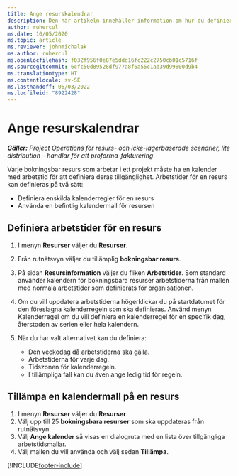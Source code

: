 ```yaml
---
title: Ange resurskalendrar
description: Den här artikeln innehåller information om hur du definierar arbetstidskalendern för resurser i Project Operations.
author: ruhercul
ms.date: 10/05/2020
ms.topic: article
ms.reviewer: johnmichalak
ms.author: ruhercul
ms.openlocfilehash: f032f956f0e87e5ddd16fc222c2750cb01c5716f
ms.sourcegitcommit: 6cfc50d89528df977a8f6a55c1ad39d99800d9b4
ms.translationtype: HT
ms.contentlocale: sv-SE
ms.lasthandoff: 06/03/2022
ms.locfileid: "8922428"
---
```

# <a name="define-resource-calendars"></a>Ange resurskalendrar

_**Gäller:** Project Operations för resurs- och icke-lagerbaserade scenarier, lite distribution – handlar för att proforma-fakturering_

Varje bokningsbar resurs som arbetar i ett projekt måste ha en kalender med arbetstid för att definiera deras tillgänglighet. Arbetstider för en resurs kan definieras på två sätt: 

   - Definiera enskilda kalenderregler för en resurs
   - Använda en befintlig kalendermall för resursen

## <a name="define-a-resources-working-hours"></a>Definiera arbetstider för en resurs

1. I menyn **Resurser** väljer du **Resurser**.
2. Från rutnätsvyn väljer du tillämplig **bokningsbar resurs**.
3. På sidan **Resursinformation** väljer du fliken **Arbetstider**. Som standard använder kalendern för bokningsbara resurser arbetstiderna från mallen med normala arbetstider som definierats för organisationen.
4. Om du vill uppdatera arbetstiderna högerklickar du på startdatumet för den föreslagna kalenderregeln som ska definieras. Använd menyn Kalenderregel om du vill definiera en kalenderregel för en specifik dag, återstoden av serien eller hela kalendern.
5. När du har valt alternativet kan du definiera:

    - Den veckodag då arbetstiderna ska gälla.
    - Arbetstiderna för varje dag.
    - Tidszonen för kalenderregeln.
    - I tillämpliga fall kan du även ange ledig tid för regeln.

## <a name="applying-a-calendar-template-to-a-resource"></a>Tillämpa en kalendermall på en resurs

1. I menyn **Resurser** väljer du **Resurser**.
2. Välj upp till 25 **bokningsbara resurser** som ska uppdateras från rutnätsvyn.
3. Välj **Ange kalender** så visas en dialogruta med en lista över tillgängliga arbetstidsmallar.
4. Välj mallen du vill använda och välj sedan **Tillämpa**.


[!INCLUDE[footer-include](../includes/footer-banner.md)]